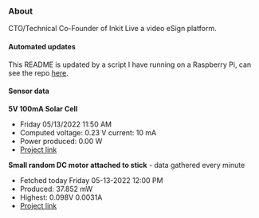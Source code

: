 ### About
CTO/Technical Co-Founder of Inkit Live a video eSign platform.

#### Automated updates
This README is updated by a script I have running on a Raspberry Pi, can see the repo [here](https://github.com/jdc-cunningham/raspi-git-repo-updater).

#### Sensor data
**5V 100mA Solar Cell**
- Friday 05/13/2022 11:50 AM
- Computed voltage: 0.23 V current: 10 mA
- Power produced: 0.00 W
- [Project link](https://github.com/jdc-cunningham/raspisolarplotter)

**Small random DC motor attached to stick** - data gathered every minute
- Fetched today Friday 05-13-2022 12:00 PM
- Produced: 37.852 mW
- Highest: 0.098V 0.0031A
- [Project link](https://github.com/jdc-cunningham/turbine-raspi)